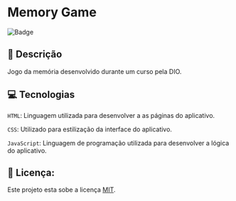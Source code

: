 # Memory Game
![Badge](https://img.shields.io/badge/ReparaTec-%237159c1?style=for-the-badge&logo=ghost)

## 📑 Descrição

Jogo da memória desenvolvido durante um curso pela DIO.

<!-- ## 🎯 Funcionalidades

- [x] `Cadastro e acesso dos usuários`: Permite os usuários cadastrar e acessar a plataforma (técnico ou empresa). 
<br>
- [x] `Solicitações de serviços`: Permite Abertura, busca, agendamento, listagem, encerramento e avaliação de solicitações de serviços. <br>
- [x] `Demais funcionalidades`: Permite realizar conexões, conversa via chat, página de financeiro e página para feedback. -->

## 💻 Tecnologias 

`HTML`: Linguagem utilizada para desenvolver a as páginas do aplicativo.

`CSS`: Utilizado para estilização da interface do aplicativo.

`JavaScript`: Linguagem de programação utilizada para desenvolver a lógica do aplicativo.



## 🚧 Licença:

Este projeto esta sobe a licença [MIT](./LICENSE).
